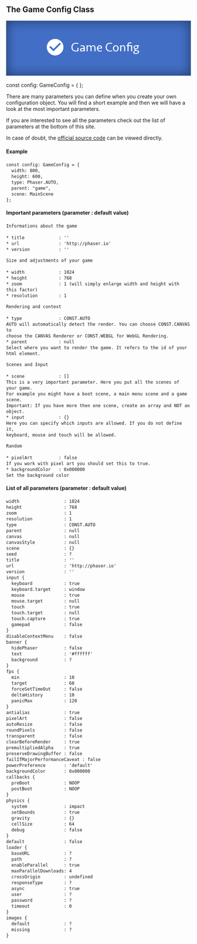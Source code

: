 
## The Game Config Class

![Game Config](/assets/cheatsheets/gameConfig.png)

const config: GameConfig = { };

There are many parameters you can define when you create your own
configuration object. You will find a short example and then we will have a look
at the most important parameters.

If you are interested to see all the parameters check out the list of
parameters at the bottom of this site.

In case of doubt, the [official source code](https://github.com/photonstorm/phaser/blob/master/src/boot/Config.js) can be viewed directly.

#### Example

```
const config: GameConfig = {
  width: 800,
  height: 600,
  type: Phaser.AUTO,
  parent: "game",
  scene: MainScene
};
```

#### Important parameters (parameter : default value)

```
Informations about the game

* title             : ''
* url               : 'http://phaser.io'
* version           : ''
```

```
Size and adjustments of your game

* width             : 1024
* height            : 768
* zoom              : 1 (will simply enlarge width and height with this factor)
* resolution        : 1
```

```
Rendering and context

* type              : CONST.AUTO
AUTO will automatically detect the render. You can choose CONST.CANVAS to
choose the CANVAS Renderer or CONST.WEBGL for WebGL Rendering.
* parent            : null
Select where you want to render the game. It refers to the id of your
html element.
```

```
Scenes and Input

* scene             : []
This is a very important parameter. Here you put all the scenes of your game.
For example you might have a boot scene, a main menu scene and a game scene.
Important: If you have more then one scene, create an array and NOT an object.
* input             : {}
Here you can specify which inputs are allowed. If you do not define it,
keyboard, mouse and touch will be allowed.
```

```
Random

* pixelArt          : false
If you work with pixel art you should set this to true.
* backgroundColor   : 0x000000
Set the background color
```

#### List of all parameters (parameter : default value)

```
width                 : 1024
height                : 768
zoom                  : 1
resolution            : 1
type                  : CONST.AUTO
parent                : null
canvas                : null
canvasStyle           : null
scene                 : {}
seed                  : ?
title                 : ''
url                   : 'http://phaser.io'
version               : ''
input {
  keyboard            : true
  keyboard.target     : window
  mouse               : true
  mouse.target        : null
  touch               : true
  touch.target        : null
  touch.capture       : true
  gamepad             : false
}
disableContextMenu    : false
banner {
  hidePhaser          : false
  text                : '#ffffff'
  background          : ?
}       
fps {
  min                 : 10
  target              : 60
  forceSetTimeOut     : false
  deltaHistory        : 10
  panicMax            : 120
}
antialias             : true
pixelArt              : false
autoResize            : false
roundPixels           : false
transparent           : false
clearBeforeRender     : true
premultipliedAlpha    : true
preserveDrawingBuffer : false
failIfMajorPerformanceCaveat : false
powerPreference       : 'default'
backgroundColor       : 0x000000
callbacks {
  preBoot             : NOOP
  postBoot            : NOOP
}
physics {
  system              : impact
  setBounds           : true
  gravity             : {}
  cellSize            : 64
  debug               : false
}
default               : false
loader {
  baseURL             : ?
  path                : ?
  enableParallel      : true
  maxParallelDownloads: 4
  crossOrigin         : undefined
  responseType        : ?
  async               : true
  user                : ?
  password            : ?
  timeout             : 0
}
images {
  default             : ?
  missing             : ?
}
```
